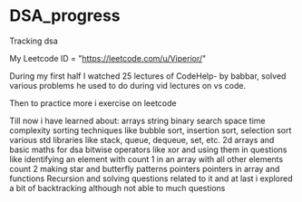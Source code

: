 # DSA_progress
Tracking dsa 


My Leetcode ID = "https://leetcode.com/u/Viperior/"

During my first half I watched 25 lectures of CodeHelp- by babbar, solved various problems he used to do during vid lectures on vs code.

Then to practice more i exercise on leetcode

Till now i have learned about:
arrays
string
binary search 
space time complexity
sorting techniques like bubble sort, insertion sort, selection sort
various std libraries like stack, queue, dequeue, set, etc.
2d arrays 
and basic maths for dsa 
bitwise operators like xor and using them in questions like identifying an element with count 1 in an array with all other elements count 2
making star and butterfly patterns
pointers 
pointers in array and functions
Recursion and solving questions related to it
and at last i explored a bit of backtracking although not able to much questions
